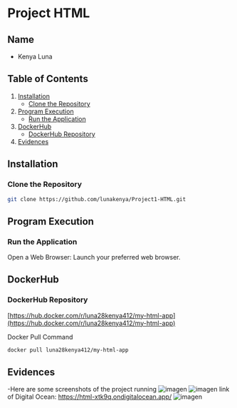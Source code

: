 # Project HTML

## Name

- Kenya Luna

## Table of Contents

1. [Installation](#installation)
   - [Clone the Repository](#clone-the-repository)
2. [Program Execution](#program-execution)
   - [Run the Application](#run-the-application)
3. [DockerHub](#dockerhub)
   - [DockerHub Repository](#dockerhub-repository)
4. [Evidences](#evidences)

## Installation
### Clone the Repository

```sh
git clone https://github.com/lunakenya/Project1-HTML.git
```

## Program Execution
### Run the Application

Open a Web Browser: Launch your preferred web browser.


## DockerHub
### DockerHub Repository

[https://hub.docker.com/r/luna28kenya412/my-html-app](https://hub.docker.com/r/luna28kenya412/my-html-app)

Docker Pull Command
```sh
docker pull luna28kenya412/my-html-app
```

## Evidences
-Here are some screenshots of the project running
![imagen](https://github.com/user-attachments/assets/234a589b-5983-495c-a612-310bffcf7b95)
![imagen](https://github.com/user-attachments/assets/2d9c43a1-5fe2-4562-a7ad-83100020d040)
link of Digital Ocean: 
https://html-xtk9q.ondigitalocean.app/
![imagen](https://github.com/user-attachments/assets/d726d221-ac42-46ee-bfb3-a4a670f0665b)



